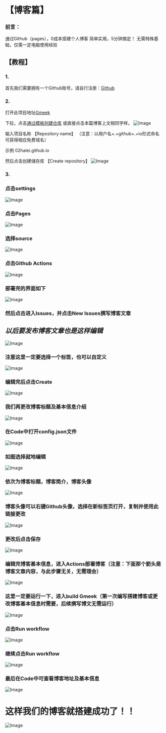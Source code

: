 # 【博客篇】
### 前言：
通过Github（pages），0成本搭建个人博客
简单实用，5分钟搞定！
无需特殊基础，仅需一定电脑使用经验
## 【教程】
### 1.
首先我们需要拥有一个Github账号，请自行注册：[Github](http://github.com)

### 2.
打开此项目地址[Gmeek](https://github.com/Meekdai/Gmeek)

下拉，点击[通过模板创建仓库](https://github.com/new?template_name=Gmeek-template&template_owner=Meekdai)
或直接点击本篇博客上文相同字样。
![Image](https://github.com/user-attachments/assets/903b755b-5bb7-43ab-ad77-73a5ab03c250)

输入项目名称 【Repository name】
（注意：以用户名+.+github+.+io形式命名可获得相应免费域名）

示例  02halei.github.io

然后点击创建储存库 【Create repository】
![Image](https://github.com/user-attachments/assets/5a984a98-b933-4e49-9bf4-b05793d44634)

### 3.
### 点击**settings**
![Image](https://github.com/user-attachments/assets/bb2b13bb-fe67-4bc6-aca3-b34d56639194)

### 点击**Pages**
![Image](https://github.com/user-attachments/assets/62322ddd-5c2f-4fc3-8e80-b600a031cf99)

### 选择**source**
![Image](https://github.com/user-attachments/assets/89d376ff-df94-45cd-a97d-f1bb9cc7a7da)

### 点击**Github Actions**
![Image](https://github.com/user-attachments/assets/3c9e695f-b76c-432c-9d44-791605438775)

### 部署完的界面如下
![Image](https://github.com/user-attachments/assets/7bc9decf-8d3b-4331-a99b-26d5f4de1c75)

### 然后点击进入**Issues**，并点击**New Issues**撰写博客文章
## _以后要发布博客文章也是这样编辑_
![Image](https://github.com/user-attachments/assets/aef382bc-08d4-4e8b-8b95-c21d2faecbbd)

### 注意这里一定要选择一个标签，也可以自定义
![Image](https://github.com/user-attachments/assets/57ad1c7e-1279-499e-b2b6-fa7c830101a1)

### 编辑完后点击**Create**
![Image](https://github.com/user-attachments/assets/bf2611a1-8073-43c0-b167-68cf5b86f9eb)

### 我们再更改博客标题及基本信息介绍
![Image](https://github.com/user-attachments/assets/5cf355c8-ad77-4069-a2d9-a2a3508c8e9a)

### 在**Code**中打开**config.json**文件
![Image](https://github.com/user-attachments/assets/3197ad70-e32d-4369-9860-689264bddf1a)

### 如图选择就地编辑
![Image](https://github.com/user-attachments/assets/2c4fac2d-ad37-4783-850f-8ef980073d0e)

### 依次为博客标题，博客简介，博客头像
![Image](https://github.com/user-attachments/assets/d578ac97-2320-4a34-a9e9-63d5e908036e)

### 博客头像可以右键Github头像，选择在新标签页打开，复制并使用此链接更改
![Image](https://github.com/user-attachments/assets/806a3fad-7583-4862-a505-a237422c5d29)

### 更改后点击保存
![Image](https://github.com/user-attachments/assets/355fc487-d1e0-4406-bc9d-05c142fc14e7)

### 编辑完博客基本信息，进入**Actions**部署博客（注意：下面那个箭头是博客文章内容，与此步骤无关，无需理会）
![Image](https://github.com/user-attachments/assets/d2657435-7a26-4c6a-a6c6-4cda20ed2271)

### 这里一定要运行一下，进入**build Gmeek**（第一次编写搭建博客或更改博客基本信息时需要，后续撰写博文无需运行）
![Image](https://github.com/user-attachments/assets/8cfffba0-11af-480e-b0fd-2dfef538fed9)

### 点击**Run workflow**
![Image](https://github.com/user-attachments/assets/d9fef5aa-2f12-42e4-9531-101897fd5360)

### 继续点击**Run workflow**
![Image](https://github.com/user-attachments/assets/7250aca1-b0e0-42e8-a377-1712d70ed9b6)

### 最后在**Code**中可查看**博客地址及基本信息**
![Image](https://github.com/user-attachments/assets/0c567f4a-8b5f-4f6c-b345-1b1d0492d3f4)

# 这样我们的博客就搭建成功了！！
![Image](https://github.com/user-attachments/assets/d611e9b4-2b08-4fe5-9673-0237f7e55f43)

